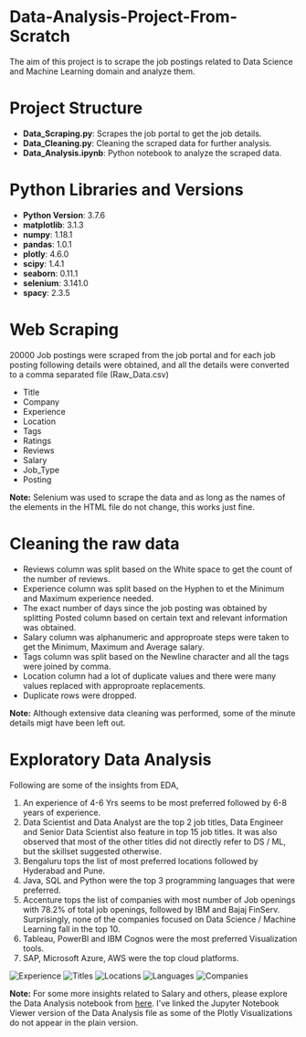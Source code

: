 # Data-Analysis-Project-From-Scratch

The aim of this project is to scrape the job postings related to Data Science and Machine Learning domain and analyze them. 

# Project Structure

- **Data_Scraping.py**: Scrapes the job portal to get the job details.
- **Data_Cleaning.py**: Cleaning the scraped data for further analysis.
- **Data_Analysis.ipynb**: Python notebook to analyze the scraped data. 

# Python Libraries and Versions 

- **Python Version**: 3.7.6
- **matplotlib**: 3.1.3
- **numpy**: 1.18.1
- **pandas**: 1.0.1
- **plotly**: 4.6.0
- **scipy**: 1.4.1
- **seaborn**: 0.11.1
- **selenium**: 3.141.0
- **spacy**: 2.3.5

# Web Scraping

20000 Job postings were scraped from the job portal and for each job posting following details were obtained, and all the details were converted to a comma separated file (Raw_Data.csv)

- Title
- Company
- Experience
- Location
- Tags
- Ratings
- Reviews
- Salary
- Job_Type
- Posting

**Note:** Selenium was used to scrape the data and as long as the names of the elements in the HTML file do not change, this works just fine. 

# Cleaning the raw data

- Reviews column was split based on the White space to get the count of the number of reviews.
- Experience column was split based on the Hyphen to et the Minimum and Maximum experience needed. 
- The exact number of days since the job posting was obtained by splitting Posted column based on certain text and relevant information was obtained. 
- Salary column was alphanumeric and approproate steps were taken to get the Minimum, Maximum and Average salary.
- Tags column was split based on the Newline character and all the tags were joined by comma.
- Location column had a lot of duplicate values and there were many values replaced with approproate replacements. 
- Duplicate rows were dropped. 

**Note:** Although extensive data cleaning was performed, some of the minute details migt have been left out. 

# Exploratory Data Analysis

Following are some of the insights from EDA,

1. An experience of 4-6 Yrs seems to be most preferred followed by 6-8 years of experience.
2. Data Scientist and Data Analyst are the top 2 job titles, Data Engineer and Senior Data Scientist also feature in top 15 job titles. It was also observed that most of the other titles did not directly refer to DS / ML, but the skillset suggested otherwise. 
3. Bengaluru tops the list of most preferred locations followed by Hyderabad and Pune. 
4. Java, SQL and Python were the top 3 programming languages that were preferred.
5. Accenture tops the list of companies with most number of Job openings with 78.2% of total job openings, followed by IBM and Bajaj FinServ. Surprisingly, none of the companies focused on Data Science / Machine Learning fall in the top 10.
6. Tableau, PowerBI and IBM Cognos were the most preferred Visualization tools. 
7. SAP, Microsoft Azure, AWS were the top cloud platforms. 

![Experience](https://user-images.githubusercontent.com/25604111/129079385-b33a2918-ff8f-4472-ab92-710fa13297b2.png)
![Titles](https://user-images.githubusercontent.com/25604111/129080321-9b32b76a-e3c8-422a-b763-c94dd9ff53b8.png)
![Locations](https://user-images.githubusercontent.com/25604111/129079664-a3af7398-39ff-4667-a0ff-29d6165b4b83.png)
![Languages](https://user-images.githubusercontent.com/25604111/129080503-19135a16-dbba-4581-b7a4-23f5b711d64f.png)
![Companies](https://user-images.githubusercontent.com/25604111/129079948-2121b874-6cab-451d-b7fa-422a6d90466d.png)

**Note:** For some more insights related to Salary and others, please explore the Data Analysis notebook from [here](https://nbviewer.jupyter.org/github/kulkarni-vishwanath/Data-Analysis-Project-From-Scratch/blob/main/Data_Analysis.ipynb). I've linked the Jupyter Notebook Viewer version of the Data Analysis file as some of the Plotly Visualizations do not appear in the plain version. 
